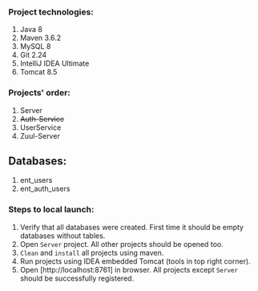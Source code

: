 ### Project technologies:
1) Java 8
2) Maven 3.6.2
3) MySQL 8
4) Git 2.24
5) IntelliJ IDEA Ultimate
6) Tomcat 8.5

### Projects' order:
1. Server
2. ~~Auth-Service~~
3. UserService
4. Zuul-Server

## Databases:
1. ent_users
2. ent_auth_users

### Steps to local launch:
1. Verify that all databases were created. First time it should be empty databases without tables.
2. Open `Server` project. All other projects should be opened too.
3. `Clean` and `install` all projects using maven.
4. Run projects using IDEA embedded Tomcat (tools in top right corner).
5. Open [http://localhost:8761] in browser. All projects except `Server` should be successfully registered.